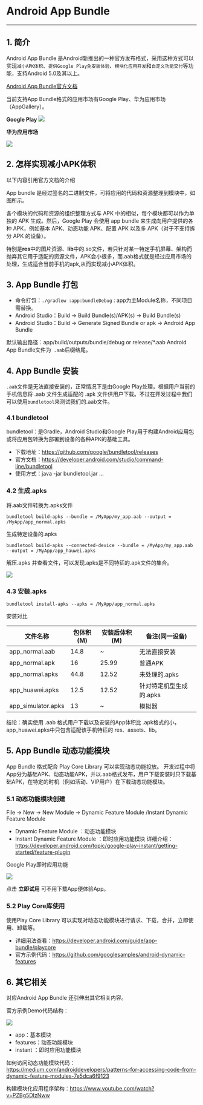 # Android App Bundle

---

## 1. 简介

Android App Bundle 是Android新推出的一种官方发布格式，采用这种方式可以实现`减小APK体积`、`提供Google Play免安装体验`、`模块化应用开发`和`自定义功能交付`等功能，支持Android 5.0及其以上。

[Android App Bundle官方文档](https://developer.android.com/platform/technology/app-bundle)

当前支持App Bundle格式的应用市场有Google Play、华为应用市场（AppGallery）。

**Google Play**
![](./aab_image/google.png)

**华为应用市场**

![](./aab_image/huawei.png)


## 2. 怎样实现减小APK体积
以下内容引用官方文档的介绍


App bundle 是经过签名的二进制文件，可将应用的代码和资源整理到模块中，如图所示。

各个模块的代码和资源的组织整理方式与 APK 中的相似，每个模块都可以作为单独的 APK 生成。然后，Google Play 会使用 app bundle 来生成向用户提供的各种 APK，例如基本 APK、动态功能 APK、配置 APK 以及多 APK（对于不支持拆分 APK 的设备）。

特别是**res**中的图片资源、**lib**中的.so文件，若只针对某一特定手机屏幕、架构而抛弃其它用于适配的资源文件，APK会小很多，而.aab格式就是经过应用市场的处理，生成适合当前手机的apk,从而实现减小APK体积。

## 3. App Bundle 打包
- 命令打包：`./gradlew :app:bundleDebug` : app为主Module名称，不同项目需替换。
- Android Studio：Build -> Build Bundle(s)/APK(s) -> Build Bundle(s)
- Android Studio：Build -> Generate Signed Bundle or apk -> Android App Bundle

默认输出路径：app/build/outputs/bundle/debug or release/*.aab
Android App Bundle文件为` .aab`后缀结尾。

## 4. App Bundle 安装
`.aab`文件是无法直接安装的，正常情况下是由Google Play处理，根据用户当前的手机信息将 .aab 文件生成适配的 .apk 文件供用户下载。不过在开发过程中我们可以使用`bundletool`来测试我们的.aab文件。

### 4.1 bundletool
bundletool：是Gradle，Android Studio和Google Play用于构建Android应用包或将应用包转换为部署到设备的各种APK的基础工具。
- 下载地址：https://github.com/google/bundletool/releases
- 官方文档：https://developer.android.com/studio/command-line/bundletool
- 使用方式：java -jar bundletool.jar ...

### 4.2  生成.apks
将.aab文件转换为.apks文件
```
bundletool build-apks --bundle = /MyApp/my_app.aab --output = /MyApp/app_normal.apks
```
生成特定设备的.apks
```
bundletool build-apks --connected-device --bundle = /MyApp/my_app.aab --output = /MyApp/app_hauwei.apks
```
解压.apks 并查看文件，可以发现.apks是不同特征的.apk文件的集合。

![](./aab_image/01.png)

### 4.3  安装.apks
```
bundletool install-apks --apks = /MyApp/app_normal.apks
```
安装对比

|文件名称|包体积(M)|安装后体积(M)|备注(同一设备)|
|--|--|--|--|
|app_normal.aab|14.8|~|无法直接安装|
|app_normal.apk|16|25.99|普通APK|
|app_normal.apks|44.8|12.52|未处理的.apks|
|app_huawei.apks|12.5|12.52|针对特定机型生成的.apks|
|app_simulator.apks|13|~|模拟器|

结论：确实使用 .aab 格式用户下载以及安装的App体积比 .apk格式的小，app_huawei.apks中只包含适配该手机特征的 res、assets、lib。

## 5. App Bundle 动态功能模块
App Bundle 格式配合 Play Core Library 可以实现动态功能投放。
开发过程中将App分为基础APK、动态功能APK，并以.aab格式发布，用户下载安装时只下载基础APK，在特定的时机（例如活动、VIP用户）在下载动态功能模块。

### 5.1 动态功能模块创建
File -> New -> New Module -> Dynamic Feature Module /Instant Dynamic Feature Module

- Dynamic Feature Module ：动态功能模块
- Instant Dynamic Feature Module ：即时应用功能模块
详细介绍：https://developer.android.com/topic/google-play-instant/getting-started/feature-plugin

Google Play即时应用功能

![](./aab_image/02.png)

点击 **立即试用** 可不用下载App便体验App。

### 5.2  Play Core库使用
使用Play Core Library 可以实现对动态功能模块进行请求、下载，合并，立即使用、卸载等。

- 详细用法查看：https://developer.android.com/guide/app-bundle/playcore
- 官方示例代码：https://github.com/googlesamples/android-dynamic-features

## 6. 其它相关
对应Android App Bundle 还引伸出其它相关内容。

官方示例Demo代码结构：

![](./aab_image/03.png)

- app：基本模块
- features：动态功能模块
- instant ：即时应用功能模块

如何访问动态功能模块代码：https://medium.com/androiddevelopers/patterns-for-accessing-code-from-dynamic-feature-modules-7e5dca6f9123

构建模块化应用程序架构：https://www.youtube.com/watch?v=PZBg5DIzNww
